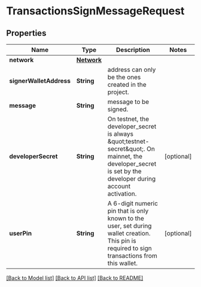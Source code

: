 # TransactionsSignMessageRequest

## Properties
Name | Type | Description | Notes
------------ | ------------- | ------------- | -------------
**network** | [**Network**](Network.md) |  | 
**signerWalletAddress** | **String** | address can only be the ones created in the project. | 
**message** | **String** | message to be signed. | 
**developerSecret** | **String** | On testnet, the developer_secret is always \&quot;testnet-secret\&quot;. On mainnet, the developer_secret is set by the developer during account activation. | [optional] 
**userPin** | **String** | A 6-digit numeric pin that is only known to the user, set during wallet creation. This pin is required to sign transactions from this wallet. | [optional] 

[[Back to Model list]](../README.md#documentation-for-models) [[Back to API list]](../README.md#documentation-for-api-endpoints) [[Back to README]](../README.md)


